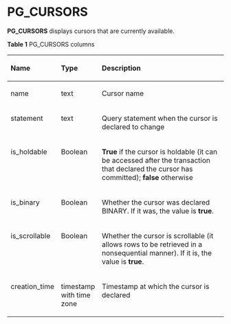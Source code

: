 # PG\_CURSORS<a name="EN-US_TOPIC_0289900055"></a>

**PG\_CURSORS**  displays cursors that are currently available.

**Table  1**  PG\_CURSORS columns

<a name="en-us_topic_0283137578_en-us_topic_0237122415_en-us_topic_0059778527_td70301f954c74ca2b264a81232edecd0"></a>
<table><thead align="left"><tr id="en-us_topic_0283137578_en-us_topic_0237122415_en-us_topic_0059778527_rbbd2ce077d084033bf125f3d1c57c81e"><th class="cellrowborder" valign="top" width="18.459999999999997%" id="mcps1.2.4.1.1"><p id="en-us_topic_0283137578_en-us_topic_0237122415_en-us_topic_0059778527_af9459e0d25874715a0a235c41151b290"><a name="en-us_topic_0283137578_en-us_topic_0237122415_en-us_topic_0059778527_af9459e0d25874715a0a235c41151b290"></a><a name="en-us_topic_0283137578_en-us_topic_0237122415_en-us_topic_0059778527_af9459e0d25874715a0a235c41151b290"></a>Name</p>
</th>
<th class="cellrowborder" valign="top" width="17.91%" id="mcps1.2.4.1.2"><p id="en-us_topic_0283137578_en-us_topic_0237122415_en-us_topic_0059778527_a090ca73f6cdf41bc89324226e458a388"><a name="en-us_topic_0283137578_en-us_topic_0237122415_en-us_topic_0059778527_a090ca73f6cdf41bc89324226e458a388"></a><a name="en-us_topic_0283137578_en-us_topic_0237122415_en-us_topic_0059778527_a090ca73f6cdf41bc89324226e458a388"></a>Type</p>
</th>
<th class="cellrowborder" valign="top" width="63.629999999999995%" id="mcps1.2.4.1.3"><p id="en-us_topic_0283137578_en-us_topic_0237122415_en-us_topic_0059778527_aec7c509fcf244885963561f1cf5b68be"><a name="en-us_topic_0283137578_en-us_topic_0237122415_en-us_topic_0059778527_aec7c509fcf244885963561f1cf5b68be"></a><a name="en-us_topic_0283137578_en-us_topic_0237122415_en-us_topic_0059778527_aec7c509fcf244885963561f1cf5b68be"></a>Description</p>
</th>
</tr>
</thead>
<tbody><tr id="en-us_topic_0283137578_en-us_topic_0237122415_en-us_topic_0059778527_rfad20d3d4e674905a68c3f869cbef840"><td class="cellrowborder" valign="top" width="18.459999999999997%" headers="mcps1.2.4.1.1 "><p id="en-us_topic_0283137578_en-us_topic_0237122415_en-us_topic_0059778527_aabd6adaa5ae041f7952ef0055bb54c09"><a name="en-us_topic_0283137578_en-us_topic_0237122415_en-us_topic_0059778527_aabd6adaa5ae041f7952ef0055bb54c09"></a><a name="en-us_topic_0283137578_en-us_topic_0237122415_en-us_topic_0059778527_aabd6adaa5ae041f7952ef0055bb54c09"></a>name</p>
</td>
<td class="cellrowborder" valign="top" width="17.91%" headers="mcps1.2.4.1.2 "><p id="en-us_topic_0283137578_en-us_topic_0237122415_en-us_topic_0059778527_a8337fa1ad7d04b5db65ddf1e6ff22c97"><a name="en-us_topic_0283137578_en-us_topic_0237122415_en-us_topic_0059778527_a8337fa1ad7d04b5db65ddf1e6ff22c97"></a><a name="en-us_topic_0283137578_en-us_topic_0237122415_en-us_topic_0059778527_a8337fa1ad7d04b5db65ddf1e6ff22c97"></a>text</p>
</td>
<td class="cellrowborder" valign="top" width="63.629999999999995%" headers="mcps1.2.4.1.3 "><p id="en-us_topic_0283137578_en-us_topic_0237122415_en-us_topic_0059778527_a3135c7cf11014e33b670e423abd556a6"><a name="en-us_topic_0283137578_en-us_topic_0237122415_en-us_topic_0059778527_a3135c7cf11014e33b670e423abd556a6"></a><a name="en-us_topic_0283137578_en-us_topic_0237122415_en-us_topic_0059778527_a3135c7cf11014e33b670e423abd556a6"></a>Cursor name</p>
</td>
</tr>
<tr id="en-us_topic_0283137578_en-us_topic_0237122415_en-us_topic_0059778527_r5e71331e5968470f920d46a35e40f285"><td class="cellrowborder" valign="top" width="18.459999999999997%" headers="mcps1.2.4.1.1 "><p id="en-us_topic_0283137578_en-us_topic_0237122415_en-us_topic_0059778527_af73bbfc5b50d4ed8b97ab9ef445fa77e"><a name="en-us_topic_0283137578_en-us_topic_0237122415_en-us_topic_0059778527_af73bbfc5b50d4ed8b97ab9ef445fa77e"></a><a name="en-us_topic_0283137578_en-us_topic_0237122415_en-us_topic_0059778527_af73bbfc5b50d4ed8b97ab9ef445fa77e"></a>statement</p>
</td>
<td class="cellrowborder" valign="top" width="17.91%" headers="mcps1.2.4.1.2 "><p id="en-us_topic_0283137578_en-us_topic_0237122415_en-us_topic_0059778527_a0d76d00b479543f6931132c5c294c32f"><a name="en-us_topic_0283137578_en-us_topic_0237122415_en-us_topic_0059778527_a0d76d00b479543f6931132c5c294c32f"></a><a name="en-us_topic_0283137578_en-us_topic_0237122415_en-us_topic_0059778527_a0d76d00b479543f6931132c5c294c32f"></a>text</p>
</td>
<td class="cellrowborder" valign="top" width="63.629999999999995%" headers="mcps1.2.4.1.3 "><p id="en-us_topic_0283137578_en-us_topic_0237122415_en-us_topic_0059778527_a58cc781bd6134e7aa100f119e32d0c4c"><a name="en-us_topic_0283137578_en-us_topic_0237122415_en-us_topic_0059778527_a58cc781bd6134e7aa100f119e32d0c4c"></a><a name="en-us_topic_0283137578_en-us_topic_0237122415_en-us_topic_0059778527_a58cc781bd6134e7aa100f119e32d0c4c"></a>Query statement when the cursor is declared to change</p>
</td>
</tr>
<tr id="en-us_topic_0283137578_en-us_topic_0237122415_en-us_topic_0059778527_ra66c48144c7b4531adaaabc7ca7d3946"><td class="cellrowborder" valign="top" width="18.459999999999997%" headers="mcps1.2.4.1.1 "><p id="en-us_topic_0283137578_en-us_topic_0237122415_en-us_topic_0059778527_a887f50ec02174fbaa3e80a3f2d564c6f"><a name="en-us_topic_0283137578_en-us_topic_0237122415_en-us_topic_0059778527_a887f50ec02174fbaa3e80a3f2d564c6f"></a><a name="en-us_topic_0283137578_en-us_topic_0237122415_en-us_topic_0059778527_a887f50ec02174fbaa3e80a3f2d564c6f"></a>is_holdable</p>
</td>
<td class="cellrowborder" valign="top" width="17.91%" headers="mcps1.2.4.1.2 "><p id="en-us_topic_0283137578_en-us_topic_0237122415_en-us_topic_0059778527_ace6f281801d74594a610a5ae07e23ddf"><a name="en-us_topic_0283137578_en-us_topic_0237122415_en-us_topic_0059778527_ace6f281801d74594a610a5ae07e23ddf"></a><a name="en-us_topic_0283137578_en-us_topic_0237122415_en-us_topic_0059778527_ace6f281801d74594a610a5ae07e23ddf"></a><span id="en-us_topic_0283137578_en-us_topic_0237122415_text205252324291"><a name="en-us_topic_0283137578_en-us_topic_0237122415_text205252324291"></a><a name="en-us_topic_0283137578_en-us_topic_0237122415_text205252324291"></a>Boolean</span></p>
</td>
<td class="cellrowborder" valign="top" width="63.629999999999995%" headers="mcps1.2.4.1.3 "><p id="en-us_topic_0283137578_en-us_topic_0237122415_en-us_topic_0059778527_a5479be58ca2d4f02affeec7d399ed9b7"><a name="en-us_topic_0283137578_en-us_topic_0237122415_en-us_topic_0059778527_a5479be58ca2d4f02affeec7d399ed9b7"></a><a name="en-us_topic_0283137578_en-us_topic_0237122415_en-us_topic_0059778527_a5479be58ca2d4f02affeec7d399ed9b7"></a><strong id="en-us_topic_0283137578_en-us_topic_0237122415_b1321183761117"><a name="en-us_topic_0283137578_en-us_topic_0237122415_b1321183761117"></a><a name="en-us_topic_0283137578_en-us_topic_0237122415_b1321183761117"></a>True</strong> if the cursor is holdable (it can be accessed after the transaction that declared the cursor has committed); <strong id="en-us_topic_0283137578_en-us_topic_0237122415_b143479496117"><a name="en-us_topic_0283137578_en-us_topic_0237122415_b143479496117"></a><a name="en-us_topic_0283137578_en-us_topic_0237122415_b143479496117"></a>false</strong> otherwise</p>
</td>
</tr>
<tr id="en-us_topic_0283137578_en-us_topic_0237122415_en-us_topic_0059778527_rd2176e4740c545c2a5183bfe3689b345"><td class="cellrowborder" valign="top" width="18.459999999999997%" headers="mcps1.2.4.1.1 "><p id="en-us_topic_0283137578_en-us_topic_0237122415_en-us_topic_0059778527_a60511e1665b84f88a29dd5e677a11cb4"><a name="en-us_topic_0283137578_en-us_topic_0237122415_en-us_topic_0059778527_a60511e1665b84f88a29dd5e677a11cb4"></a><a name="en-us_topic_0283137578_en-us_topic_0237122415_en-us_topic_0059778527_a60511e1665b84f88a29dd5e677a11cb4"></a>is_binary</p>
</td>
<td class="cellrowborder" valign="top" width="17.91%" headers="mcps1.2.4.1.2 "><p id="en-us_topic_0283137578_en-us_topic_0237122415_en-us_topic_0059778527_a4c027704e077482f83c2e778b533bd5d"><a name="en-us_topic_0283137578_en-us_topic_0237122415_en-us_topic_0059778527_a4c027704e077482f83c2e778b533bd5d"></a><a name="en-us_topic_0283137578_en-us_topic_0237122415_en-us_topic_0059778527_a4c027704e077482f83c2e778b533bd5d"></a><span id="en-us_topic_0283137578_en-us_topic_0237122415_text14365173332913"><a name="en-us_topic_0283137578_en-us_topic_0237122415_text14365173332913"></a><a name="en-us_topic_0283137578_en-us_topic_0237122415_text14365173332913"></a>Boolean</span></p>
</td>
<td class="cellrowborder" valign="top" width="63.629999999999995%" headers="mcps1.2.4.1.3 "><p id="en-us_topic_0283137578_en-us_topic_0237122415_en-us_topic_0059778527_a3b64020d516f4c7a8f1d3583585ec714"><a name="en-us_topic_0283137578_en-us_topic_0237122415_en-us_topic_0059778527_a3b64020d516f4c7a8f1d3583585ec714"></a><a name="en-us_topic_0283137578_en-us_topic_0237122415_en-us_topic_0059778527_a3b64020d516f4c7a8f1d3583585ec714"></a>Whether the cursor was declared BINARY. If it was, the value is <strong id="en-us_topic_0283137578_en-us_topic_0237122415_b974728144164848"><a name="en-us_topic_0283137578_en-us_topic_0237122415_b974728144164848"></a><a name="en-us_topic_0283137578_en-us_topic_0237122415_b974728144164848"></a>true</strong>.</p>
</td>
</tr>
<tr id="en-us_topic_0283137578_en-us_topic_0237122415_en-us_topic_0059778527_r4accf5ddea054181a6004f377b53b725"><td class="cellrowborder" valign="top" width="18.459999999999997%" headers="mcps1.2.4.1.1 "><p id="en-us_topic_0283137578_en-us_topic_0237122415_en-us_topic_0059778527_af57876f2cfd2444199659a76fd91e164"><a name="en-us_topic_0283137578_en-us_topic_0237122415_en-us_topic_0059778527_af57876f2cfd2444199659a76fd91e164"></a><a name="en-us_topic_0283137578_en-us_topic_0237122415_en-us_topic_0059778527_af57876f2cfd2444199659a76fd91e164"></a>is_scrollable</p>
</td>
<td class="cellrowborder" valign="top" width="17.91%" headers="mcps1.2.4.1.2 "><p id="en-us_topic_0283137578_en-us_topic_0237122415_en-us_topic_0059778527_a45c09afb54074f6ebeb46e52a880a27a"><a name="en-us_topic_0283137578_en-us_topic_0237122415_en-us_topic_0059778527_a45c09afb54074f6ebeb46e52a880a27a"></a><a name="en-us_topic_0283137578_en-us_topic_0237122415_en-us_topic_0059778527_a45c09afb54074f6ebeb46e52a880a27a"></a><span id="en-us_topic_0283137578_en-us_topic_0237122415_text42276348293"><a name="en-us_topic_0283137578_en-us_topic_0237122415_text42276348293"></a><a name="en-us_topic_0283137578_en-us_topic_0237122415_text42276348293"></a>Boolean</span></p>
</td>
<td class="cellrowborder" valign="top" width="63.629999999999995%" headers="mcps1.2.4.1.3 "><p id="en-us_topic_0283137578_en-us_topic_0237122415_en-us_topic_0059778527_af081a9e651b3412aace80745b0bdc0c0"><a name="en-us_topic_0283137578_en-us_topic_0237122415_en-us_topic_0059778527_af081a9e651b3412aace80745b0bdc0c0"></a><a name="en-us_topic_0283137578_en-us_topic_0237122415_en-us_topic_0059778527_af081a9e651b3412aace80745b0bdc0c0"></a>Whether the cursor is scrollable (it allows rows to be retrieved in a nonsequential manner). If it is, the value is <strong id="en-us_topic_0283137578_en-us_topic_0237122415_b842352706164718"><a name="en-us_topic_0283137578_en-us_topic_0237122415_b842352706164718"></a><a name="en-us_topic_0283137578_en-us_topic_0237122415_b842352706164718"></a>true</strong>.</p>
</td>
</tr>
<tr id="en-us_topic_0283137578_en-us_topic_0237122415_en-us_topic_0059778527_r9099dea4ca3e410f9263d81068791d2b"><td class="cellrowborder" valign="top" width="18.459999999999997%" headers="mcps1.2.4.1.1 "><p id="en-us_topic_0283137578_en-us_topic_0237122415_en-us_topic_0059778527_abb76539171074b4ea0874a0a48a751c1"><a name="en-us_topic_0283137578_en-us_topic_0237122415_en-us_topic_0059778527_abb76539171074b4ea0874a0a48a751c1"></a><a name="en-us_topic_0283137578_en-us_topic_0237122415_en-us_topic_0059778527_abb76539171074b4ea0874a0a48a751c1"></a>creation_time</p>
</td>
<td class="cellrowborder" valign="top" width="17.91%" headers="mcps1.2.4.1.2 "><p id="en-us_topic_0283137578_en-us_topic_0237122415_en-us_topic_0059778527_a252a79b0eeb64bfe83af8fb48b6a26ef"><a name="en-us_topic_0283137578_en-us_topic_0237122415_en-us_topic_0059778527_a252a79b0eeb64bfe83af8fb48b6a26ef"></a><a name="en-us_topic_0283137578_en-us_topic_0237122415_en-us_topic_0059778527_a252a79b0eeb64bfe83af8fb48b6a26ef"></a>timestamp with time zone</p>
</td>
<td class="cellrowborder" valign="top" width="63.629999999999995%" headers="mcps1.2.4.1.3 "><p id="en-us_topic_0283137578_en-us_topic_0237122415_en-us_topic_0059778527_aa13218825ad642138dcf3ad56a5d0bea"><a name="en-us_topic_0283137578_en-us_topic_0237122415_en-us_topic_0059778527_aa13218825ad642138dcf3ad56a5d0bea"></a><a name="en-us_topic_0283137578_en-us_topic_0237122415_en-us_topic_0059778527_aa13218825ad642138dcf3ad56a5d0bea"></a>Timestamp at which the cursor is declared</p>
</td>
</tr>
</tbody>
</table>

